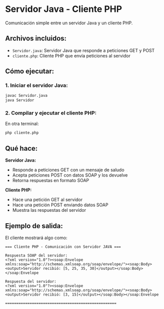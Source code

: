 # Servidor Java - Cliente PHP

Comunicación simple entre un servidor Java y un cliente PHP.

## Archivos incluidos:
- `Servidor.java`: Servidor Java que responde a peticiones GET y POST
- `cliente.php`: Cliente PHP que envía peticiones al servidor

## Cómo ejecutar:

### 1. Iniciar el servidor Java:
```bash
javac Servidor.java
java Servidor
```

### 2. Compilar y ejecutar el cliente PHP:
En otra terminal:
```bash
php cliente.php
```

## Qué hace:

**Servidor Java:**
- Responde a peticiones GET con un mensaje de saludo
- Acepta peticiones POST con datos SOAP y los devuelve
- Retorna respuestas en formato SOAP

**Cliente PHP:**
- Hace una petición GET al servidor
- Hace una petición POST enviando datos SOAP
- Muestra las respuestas del servidor

## Ejemplo de salida:

El cliente mostrará algo como:
```
=== Cliente PHP - Comunicación con Servidor JAVA ===

Respuesta SOAP del servidor: 
<?xml version="1.0"?><soap:Envelope xmlns:soap="http://schemas.xmlsoap.org/soap/envelope/"><soap:Body><output>Servidor recibió: [5, 25, 35, 30]</output></soap:Body></soap:Envelope

Respuesta del servidor:
<?xml version="1.0"?><soap:Envelope xmlns:soap="http://schemas.xmlsoap.org/soap/envelope/"><soap:Body><output>Servidor recibió: [3, 15]</output></soap:Body></soap:Envelope

==================================================
```